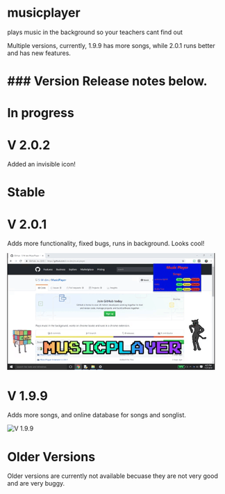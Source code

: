 # musicplayer
plays music in the background so your teachers cant find out

Multiple versions, currently, 1.9.9 has more songs, while 2.0.1 runs better and has new features.

# ### Version Release notes below. ###

# In progress

# V 2.0.2

Added an invisible icon!

# Stable

# V 2.0.1

Adds more functionality, fixed bugs, runs in background. Looks cool!

![V 2.0.1](https://github.com/s-w-dev/musicplayer/blob/master/V%202.0.2.png)

# V 1.9.9

Adds more songs, and online database for songs and songlist.

![V 1.9.9](https://github.com/WhiteFire356/musicplayer/blob/master/2.0.1.pic.png)

# Older Versions

Older versions are currently not available becuase they are not very good and are very buggy.
